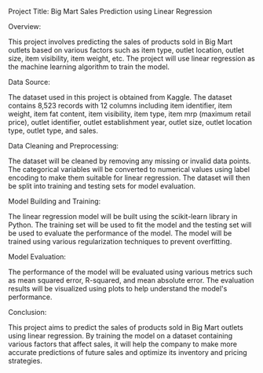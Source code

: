 Project Title: Big Mart Sales Prediction using Linear Regression

Overview:

This project involves predicting the sales of products sold in Big Mart outlets based on various factors such as item type, outlet location, outlet size, item visibility, item weight, etc. The project will use linear regression as the machine learning algorithm to train the model.

Data Source:

The dataset used in this project is obtained from Kaggle. The dataset contains 8,523 records with 12 columns including item identifier, item weight, item fat content, item visibility, item type, item mrp (maximum retail price), outlet identifier, outlet establishment year, outlet size, outlet location type, outlet type, and sales.

Data Cleaning and Preprocessing:

The dataset will be cleaned by removing any missing or invalid data points. The categorical variables will be converted to numerical values using label encoding to make them suitable for linear regression. The dataset will then be split into training and testing sets for model evaluation.

Model Building and Training:

The linear regression model will be built using the scikit-learn library in Python. The training set will be used to fit the model and the testing set will be used to evaluate the performance of the model. The model will be trained using various regularization techniques to prevent overfitting.

Model Evaluation:

The performance of the model will be evaluated using various metrics such as mean squared error, R-squared, and mean absolute error. The evaluation results will be visualized using plots to help understand the model's performance.

Conclusion:

This project aims to predict the sales of products sold in Big Mart outlets using linear regression. By training the model on a dataset containing various factors that affect sales, it will help the company to make more accurate predictions of future sales and optimize its inventory and pricing strategies.

